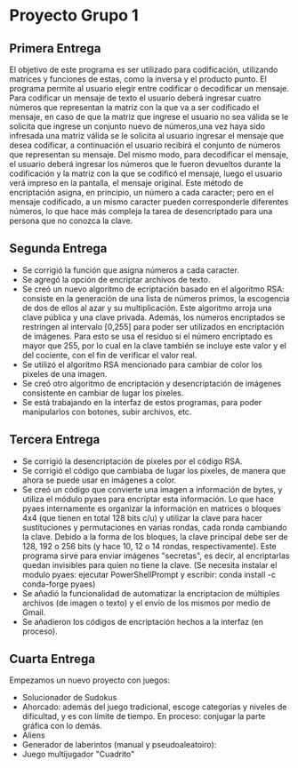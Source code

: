 # Proyecto Grupo 1
## Primera Entrega
El objetivo de este programa es ser utilizado para codificación, utilizando matrices y funciones de estas, como la inversa y el producto punto. 
El programa permite al usuario elegir entre codificar o decodificar un mensaje. Para codificar un mensaje de texto el usuario deberá ingresar cuatro números que representan la matriz con la que va a ser codificado el mensaje, en caso de que la matriz que ingrese el usuario no sea válida se le solicita que ingrese un conjunto nuevo de números,una vez haya sido infresada una matriz válida se le solicita al usuario ingresar el mensaje que desea codificar, a continuación el usuario recibirá el conjunto de números que representan su mensaje. Del mismo modo, para decodificar el mensaje, el usuario deberá ingresar los números que le fueron devueltos durante la codificación y la matriz con la que se codificó el mensaje, luego el usuario verá impreso en la pantalla, el mensaje original.
Este método de encriptación asigna, en principio, un número a cada caracter; pero en el mensaje codificado, a un mismo caracter pueden corresponderle diferentes números, lo que hace más compleja la tarea de desencriptado para una persona que no conozca la clave. 

## Segunda Entrega
- Se corrigió la función que asigna números a cada caracter.
- Se agregó la opción de encriptar archivos de texto.
- Se creó un nuevo algoritmo de ecriptación basado en el algoritmo RSA: consiste en la generación de una lista de números primos, la escogencia de dos de ellos al azar y su multiplicación. Este algoritmo arroja una clave pública y una clave privada. Además, los números encriptados se restringen al intervalo [0,255] para poder ser utilizados en encriptación de imágenes. Para esto se usa el residuo si el número encriptado es mayor que 255, por lo cual en la clave también se incluye este valor y el del cociente, con el fin de verificar el valor real.
- Se utilizó el algoritmo RSA mencionado para cambiar de color los pixeles de una imagen.
- Se creó otro algoritmo de encriptación y desencriptación de imágenes consistente en cambiar de lugar los pixeles.
- Se está trabajando en la interfaz de estos programas, para poder manipularlos con botones, subir archivos, etc.

## Tercera Entrega
- Se corrigió la desencriptación de pixeles por el código RSA.
- Se corrigió el código que cambiaba de lugar los pixeles, de manera que ahora se puede usar en imágenes a color.
- Se creó un código que convierte una imagen a información de bytes, y utiliza el módulo pyaes para encriptar esta información. Lo que hace pyaes internamente es organizar la información en matrices o bloques 4x4 (que tienen en total 128 bits c/u) y utilizar la clave para hacer sustituciones y permutaciones en varias rondas, cada ronda cambiando la clave. Debido a la forma de los bloques, la clave principal debe ser de 128, 192 o 256 bits (y hace 10, 12 o 14 rondas, respectivamente). Este programa sirve para enviar imágenes "secretas", es decir, al encriptarlas quedan invisibles para quien no tiene la clave. (Se necesita instalar el modulo pyaes: ejecutar PowerShellPrompt y escribir: conda install -c conda-forge pyaes)
- Se añadió la funcionalidad de automatizar la encriptacion de múltiples archivos (de imagen o texto) y el envío de los mismos por medio de Gmail.
- Se añadieron los códigos de encriptación hechos a la interfaz (en proceso).

## Cuarta Entrega
Empezamos un nuevo proyecto con juegos:
- Solucionador de Sudokus
- Ahorcado: además del juego tradicional, escoge categorías y niveles de dificultad, y es con límite de tiempo. En proceso: conjugar la parte gráfica con lo demás.
- Aliens
- Generador de laberintos (manual y pseudoaleatoiro): 
- Juego multijugador "Cuadrito"
